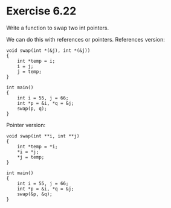 Exercise 6.22
=============

Write a function to swap two int pointers.

We can do this with references or pointers. References version:

    void swap(int *(&j), int *(&j))
    {
        int *temp = i;
        i = j;
        j = temp;
    }
    
    int main()
    {
        int i = 55, j = 66;
        int *p = &i, *q = &j;
        swap(p, q);
    }

Pointer version:

    void swap(int **i, int **j)
    {
        int *temp = *i;
        *i = *j;
        *j = temp;
    }

    int main()
    {
        int i = 55, j = 66;
        int *p = &i, *q = &j;
        swap(&p, &q);
    }

